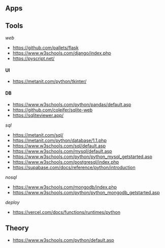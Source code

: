 ## Apps

## Tools

_web_

- https://github.com/pallets/flask
- https://www.w3schools.com/django/index.php
- https://pyscript.net/

#### UI
- https://metanit.com/python/tkinter/


#### DB

- https://www.w3schools.com/python/pandas/default.asp
- https://github.com/coleifer/sqlite-web
- https://sqliteviewer.app/

_sql_

- https://metanit.com/sql/
- https://metanit.com/python/database/1.1.php
- https://www.w3schools.com/sql/default.asp
- https://www.w3schools.com/mysql/default.asp
- https://www.w3schools.com/python/python_mysql_getstarted.asp
- https://www.w3schools.com/postgresql/index.php
- https://supabase.com/docs/reference/python/introduction

_nosql_

- https://www.w3schools.com/mongodb/index.php
- https://www.w3schools.com/python/python_mongodb_getstarted.asp

_deploy_

- https://vercel.com/docs/functions/runtimes/python

## Theory

- https://www.w3schools.com/python/default.asp
